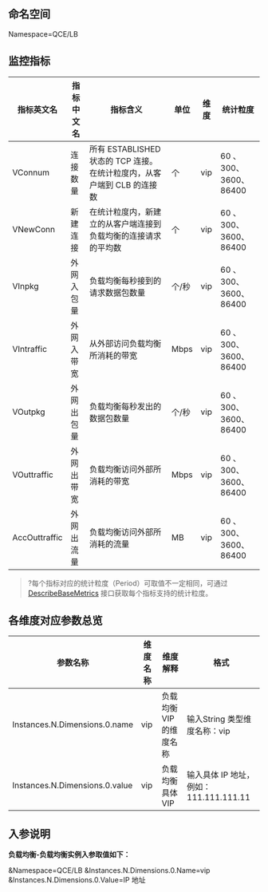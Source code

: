 ## 命名空间

Namespace=QCE/LB

## 监控指标



| 指标英文名    | 指标中文名 | 指标含义                                                     | 单位  | 维度 | 统计粒度                                        |
| ------------- | ---------- | ------------------------------------------------------------ | ----- | ---- | ----------------------------------------------- |
| VConnum       | 连接数量   | 所有 ESTABLISHED 状态的 TCP 连接。在统计粒度内，从客户端到 CLB 的连接数 | 个    | vip  | 60 、                300、          3600、86400 |
| VNewConn      | 新建连接   | 在统计粒度内，新建立的从客户端连接到负载均衡的连接请求的平均数 | 个    | vip  | 60 、                300、          3600、86400 |
| VInpkg        | 外网入包量 | 负载均衡每秒接到的请求数据包数量                             | 个/秒 | vip  | 60 、                300、          3600、86400 |
| VIntraffic    | 外网入带宽 | 从外部访问负载均衡所消耗的带宽                               | Mbps  | vip  | 60 、                300、          3600、86400 |
| VOutpkg       | 外网出包量 | 负载均衡每秒发出的数据包数量                                 | 个/秒 | vip  | 60 、                300、          3600、86400 |
| VOuttraffic   | 外网出带宽 | 负载均衡访问外部所消耗的带宽                                 | Mbps  | vip  | 60 、                300、          3600、86400 |
| AccOuttraffic | 外网出流量 | 负载均衡访问外部所消耗的流量                                 | MB    | vip  | 60 、                300、          3600、86400 |

> ?每个指标对应的统计粒度（Period）可取值不一定相同，可通过 [DescribeBaseMetrics](https://cloud.tencent.com/document/product/248/30351) 接口获取每个指标支持的统计粒度。

## 各维度对应参数总览

| 参数名称                       | 维度名称         | 维度解释                      | 格式                                                         |
| ------------------------------ | ---------------- | ----------------------------- | ------------------------------------------------------------ |
| Instances.N.Dimensions.0.name  | vip              | 负载均衡 VIP 的维度名称        | 输入String 类型维度名称：vip                                 |
| Instances.N.Dimensions.0.value | vip              | 负载均衡具体 VIP              | 输入具体 IP 地址，例如：111.111.111.11                       |

## 入参说明

**负载均衡-负载均衡实例入参取值如下：**

&Namespace=QCE/LB
&Instances.N.Dimensions.0.Name=vip
&Instances.N.Dimensions.0.Value=IP 地址




